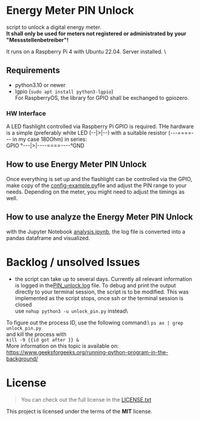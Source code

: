 # Energy Meter PIN Unlock

script to unlock a digital energy meter.\
**It shall only be used for meters not registered or administrated by your "Messstellenbetreiber"!**

It runs on a Raspberry Pi 4 with Ubuntu 22.04. Server installed. \





## Requirements
* python3.10 or newer
* lgpio (``sudo apt install python3-lgpio``)\
For RaspberryOS, the library for GPIO shall be exchanged to gpiozero.

### HW Interface
A LED flashlight controlled via Raspberry Pi GPIO is required. THe hardware is a simple (preferably white LED (--|>|--) with a suitable resistor (---====--- in my case 180Ohm) in series:  
GPIO °---|>|----====----°GND 

## How to use Energy Meter PIN Unlock
Once everything is set up and the flashlight can be controlled via the GPIO, make copy of the [config-example.py](config-example.py)file and adjust the PIN range to your needs. Depending on the meter, you might need to adjust the timings as well.

## How to use analyze the Energy Meter PIN Unlock
with the Jupyter Notebook [analysis.ipynb](analysis.ipynb), the log file is converted into a pandas dataframe and visualized.

# Backlog / unsolved Issues
- the script can take up to several days. Currently all relevant information is logged in the[PIN_unlock.log](PIN_unlock.log) file. To debug and print the output directly to your terminal session, the script is to be modified. This was implemented as the script stops, once ssh or the terminal session is closed\
use ``nohup python3 -u unlock_pin.py`` instead\ 

To figure out the process ID, use the following command:\ 
``ps ax | grep unlock_pin.py``\
and kill the process with\
``kill -9 {{id got after }} &``\
More information on this topic is available on:\
https://www.geeksforgeeks.org/running-python-program-in-the-background/

# License
>You can check out the full license in the [LICENSE.txt](LICENSE.txt)

This project is licensed under the terms of the **MIT** license.
